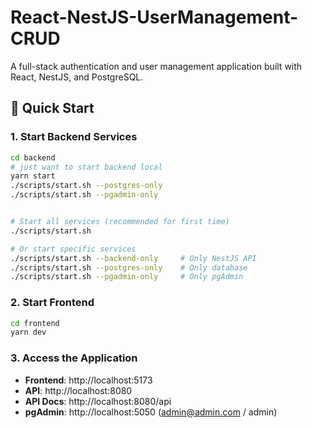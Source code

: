 # React-NestJS-UserManagement-CRUD

A full-stack authentication and user management application built with React, NestJS, and PostgreSQL.

## 🚀 Quick Start

### 1. Start Backend Services

```bash
cd backend
# just want to start backend local
yarn start
./scripts/start.sh --postgres-only 
./scripts/start.sh --pgadmin-only 


# Start all services (recommended for first time)
./scripts/start.sh

# Or start specific services
./scripts/start.sh --backend-only     # Only NestJS API
./scripts/start.sh --postgres-only    # Only database
./scripts/start.sh --pgadmin-only     # Only pgAdmin
```

### 2. Start Frontend

```bash
cd frontend
yarn dev
```

### 3. Access the Application

- **Frontend**: http://localhost:5173
- **API**: http://localhost:8080
- **API Docs**: http://localhost:8080/api
- **pgAdmin**: http://localhost:5050 (admin@admin.com / admin) 